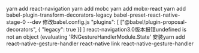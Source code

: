 yarn add react-navigation
yarn add mobc
yarn add mobx-react
yarn add  babel-plugin-transform-decorators-legacy babel-preset-react-native-stage-0 --dev
修改babel.config.js  "plugins": [
                           ["@babel/plugin-proposal-decorators", { "legacy": true }]
                       ]
react-navigation3.0版本报错undefined is not an object (evaluating 'RNGestureHandlerModule.State'
安装yarn add react-native-gesture-handler react-native link react-native-gesture-handler

